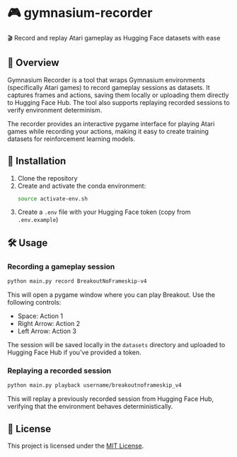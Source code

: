 # 🎮 gymnasium-recorder

🎬 Record and replay Atari gameplay as Hugging Face datasets with ease

## 📖 Overview

Gymnasium Recorder is a tool that wraps Gymnasium environments (specifically Atari games) to record gameplay sessions as datasets. It captures frames and actions, saving them locally or uploading them directly to Hugging Face Hub. The tool also supports replaying recorded sessions to verify environment determinism.

The recorder provides an interactive pygame interface for playing Atari games while recording your actions, making it easy to create training datasets for reinforcement learning models.

## 🚀 Installation

1. Clone the repository
2. Create and activate the conda environment:
   ```bash
   source activate-env.sh
   ```
3. Create a `.env` file with your Hugging Face token (copy from `.env.example`)

## 🛠️ Usage

### Recording a gameplay session

```bash
python main.py record BreakoutNoFrameskip-v4
```

This will open a pygame window where you can play Breakout. Use the following controls:
- Space: Action 1
- Right Arrow: Action 2
- Left Arrow: Action 3

The session will be saved locally in the `datasets` directory and uploaded to Hugging Face Hub if you've provided a token.

### Replaying a recorded session

```bash
python main.py playback username/breakoutnoframeskip_v4
```

This will replay a previously recorded session from Hugging Face Hub, verifying that the environment behaves deterministically.

## 📄 License

This project is licensed under the [MIT License](LICENSE).